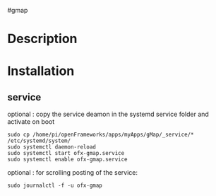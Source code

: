 #gmap

# Description 

# Installation

## service




optional : copy the service deamon in the systemd service folder and activate on boot 
```
sudo cp /home/pi/openFrameworks/apps/myApps/gMap/_service/* /etc/systemd/system/
sudo systemctl daemon-reload
sudo systemctl start ofx-gmap.service
sudo systemctl enable ofx-gmap.service
```

optional : for scrolling posting of the service: 
```
sudo journalctl -f -u ofx-gmap
```


